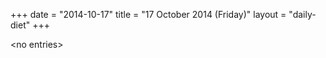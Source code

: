 +++
date = "2014-10-17"
title = "17 October 2014 (Friday)"
layout = "daily-diet"
+++


\<no entries\>

